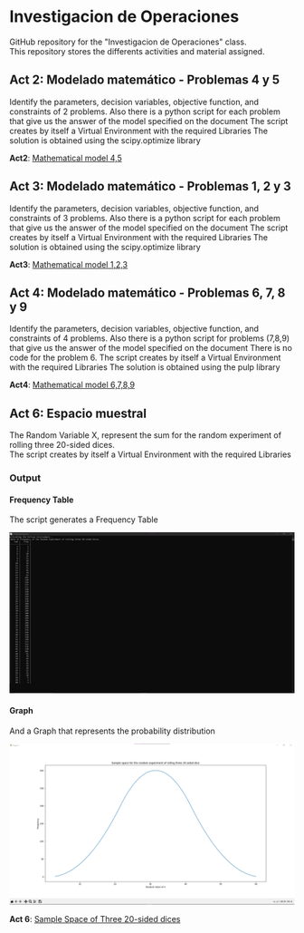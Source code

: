 # Investigacion de Operaciones
GitHub repository for the "Investigacion de Operaciones" class.  
This repository stores the differents activities and material assigned.

## Act 2: Modelado matemático - Problemas 4 y 5
Identify the parameters, decision variables, objective function, and constraints of 2 problems.
Also there is a python script for each problem that give us the answer of the model specified on the document
The script creates by itself a Virtual Environment with the required Libraries
The solution is obtained using the scipy.optimize library  

**Act2**: [Mathematical model 4,5](https://github.com/Carlos56g/IO_Jan-June/tree/main/Actividad%202%20Modelado%204%2C5)

## Act 3: Modelado matemático - Problemas 1, 2 y 3
Identify the parameters, decision variables, objective function, and constraints of 3 problems.
Also there is a python script for each problem that give us the answer of the model specified on the document
The script creates by itself a Virtual Environment with the required Libraries
The solution is obtained using the scipy.optimize library  

**Act3**: [Mathematical model 1,2,3](https://github.com/Carlos56g/IO_Jan-June/tree/main/Actividad%203%20Modelado%201%2C2%2C3)

## Act 4: Modelado matemático - Problemas 6, 7, 8 y 9
Identify the parameters, decision variables, objective function, and constraints of 4 problems.
Also there is a python script for problems (7,8,9) that give us the answer of the model specified on the document
There is no code for the problem 6.
The script creates by itself a Virtual Environment with the required Libraries
The solution is obtained using the pulp library  

**Act4**: [Mathematical model 6,7,8,9](https://github.com/Carlos56g/IO_Jan-June/tree/main/Actividad%204%20Modelado%206%2C7%2C8%2C9)

## Act 6: Espacio muestral
The Random Variable X, represent the sum for the random experiment of rolling three 20-sided dices.  
The script creates by itself a Virtual Environment with the required Libraries
### Output
#### Frequency Table
The script generates a Frequency Table   

![Frequency Table](https://github.com/Carlos56g/IO_Jan-June/blob/main/Actividad%206%20Espacio%20Muestral/TableFreq.png)

#### Graph
And a Graph that represents the probability distribution  

![Normal Distribution](https://github.com/Carlos56g/IO_Jan-June/blob/main/Actividad%206%20Espacio%20Muestral/Graph.png)  

**Act 6**: [Sample Space of Three 20-sided dices](https://github.com/Carlos56g/IO_Jan-June/tree/main/Actividad%206%20Espacio%20Muestral)
